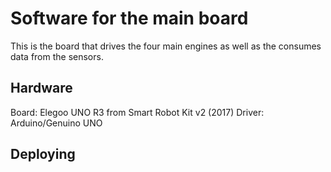 # Software for the main board

This is the board that drives the four main engines as well as the consumes data from the sensors.

## Hardware

Board: Elegoo UNO R3 from Smart Robot Kit v2 (2017)
Driver: Arduino/Genuino UNO


## Deploying

